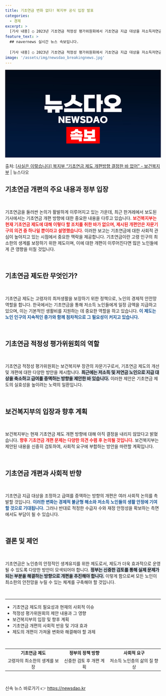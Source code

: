 ```yaml
---
title: 기초연금 변화 없다! 복지부 공식 입장 발표
categories:
  - 경제
excerpt: >
  [기사 내용] ○ 2023년 기초연금 적정성 평가위원회에서 기초연금 지급 대상을 저소득저연금 노인으로 축소하…
feature_text: >
  ## navernews 실시간 뉴스 속보입니다.

  [기사 내용] ○ 2023년 기초연금 적정성 평가위원회에서 기초연금 지급 대상을 저소득저연금 노인으로 축소하…
image: '/assets/img/newsdao_breakingnews.jpg'
---
```


![뉴스다오 속보](/assets/img/newsdao_breakingnews.jpg)

<p>출처: <a href="https://newsdao.kr/2211" rel="dofollow">[사실은 이렇습니다] 복지부 “기초연금 제도 개편방향 결정한 바 없어” - 보건복지부</a> | 뉴스다오</p>

<h2 data-ke-size="size26">기초연금 개편의 주요 내용과 정부 입장</h2>

<p data-ke-size="size16">&nbsp;</p>

기초연금을 둘러싼 논의가 활발하게 이루어지고 있는 가운데, 최근 한겨레에서 보도된 기사에서는 기초연금 개편 방향에 대한 중요한 내용을 다루고 있습니다. <b><span style="color: #ee2323;">보건복지부는 현재 기초연금 제도에 대해 이렇다 할 조치를 취한 바가 없으며, 제시된 개편안은 자문기구의 의견 중 하나일 뿐이라고 설명했습니다.</span></b> 이러한 보고는 기초연금에 대한 사회적 관심이 높아지고 있는 시점에서 중요한 맥락을 제공합니다. 기초연금이란 고령 인구의 최소한의 생계를 보장하기 위한 제도이며, 이에 대한 개편이 이루어진다면 많은 노인들에게 큰 영향을 미칠 것입니다.

<p data-ke-size="size16">&nbsp;</p>

<h2 data-ke-size="size26">기초연금 제도란 무엇인가?</h2>

<p data-ke-size="size16">&nbsp;</p>

기초연금 제도는 고령자의 최저생활을 보장하기 위한 정책으로, 노인의 경제적 안전망 역할을 합니다. 한국에서는 기초연금을 통해 저소득 노인들에게 일정 금액을 지급하고 있으며, 이는 기본적인 생활비를 지원하는 데 중요한 역할을 하고 있습니다. <b><span style="color: #1a5490;">이 제도는 노인 인구의 지속적인 증가와 함께 점차적으로 그 필요성이 커지고 있습니다.</span></b> 

<p data-ke-size="size16">&nbsp;</p>

<h2 data-ke-size="size26">기초연금 적정성 평가위원회의 역할</h2>

<p data-ke-size="size16">&nbsp;</p>

기초연금 적정성 평가위원회는 보건복지부 장관의 자문기구로서, 기초연금 제도의 개선 및 개편에 대한 다양한 방안을 제시합니다. <b><span style="background-color: #21538527;">최근에는 저소득 및 저연금 노인으로 지급 대상을 축소하고 급여를 증액하는 방향을 제안한 바 있습니다.</span></b> 이러한 제안은 기초연금 제도의 실효성을 높이려는 노력의 일환입니다. 

<p data-ke-size="size16">&nbsp;</p>

<h2 data-ke-size="size26">보건복지부의 입장과 향후 계획</h2>

<p data-ke-size="size16">&nbsp;</p>

보건복지부는 현재 기초연금 제도 개편 방향에 대해 아직 결정을 내리지 않았다고 밝혔습니다. <b><span style="color: #ee2323;">향후 기초연금 개편 문제는 다양한 의견 수렴 후 논의될 것입니다.</span></b> 보건복지부는 제안된 내용을 신중히 검토하여, 사회적 요구에 부합하는 방안을 마련할 계획입니다.

<p data-ke-size="size16">&nbsp;</p>

<h2 data-ke-size="size26">기초연금 개편과 사회적 반향</h2>

<p data-ke-size="size16">&nbsp;</p>

기초연금 지급 대상을 조정하고 급여를 증액하는 방향의 개편은 여러 사회적 논의를 촉발할 것입니다. <b><span style="color: #1a5490;">이러한 변화는 경제적 불균형 해소와 저소득 노인들의 생활 안정에 기여할 것으로 기대됩니다.</span></b> 그러나 반대로 적정한 수급자 수와 재정 안정성을 확보하는 측면에서도 부담이 될 수 있습니다.

<p data-ke-size="size16">&nbsp;</p>

<h2 data-ke-size="size26">결론 및 제언</h2>

<p data-ke-size="size16">&nbsp;</p>

기초연금은 노인층의 안정적인 생계유지를 위한 제도로서, 제도가 더욱 효과적으로 운영될 수 있도록 다양한 방안이 모색되어야 합니다. <b><span style="background-color: #21538527;">정부는 신중한 검토를 통해 실제 문제가 되는 부분을 해결하는 방향으로 개편을 추진해야 합니다.</span></b> 이렇게 함으로써 모든 노인이 최소한의 안전망을 누릴 수 있는 체계를 구축해야 할 것입니다. 

<p data-ke-size="size16">&nbsp;</p>

<hr />

<ul>
<li>기초연금 제도의 필요성과 현재의 사회적 이슈</li>
<li>적정성 평가위원회의 제안 내용과 그 영향</li>
<li>보건복지부의 입장 및 향후 계획</li>
<li>기초연금 개편의 사회적 반응 및 기대 효과</li>
<li>제도의 개편이 가져올 변화와 해결해야 할 과제</li>
</ul>

<p data-ke-size="size16">&nbsp;</p>

<table>
<tr>
<td style="text-align: center; height: 17px;"><b>기초연금 제도</b></td>
<td style="text-align: center; height: 17px;"><b>정부의 정책 방향</b></td>
<td style="text-align: center; height: 17px;"><b>사회적 요구</b></td>
</tr>
<tr>
<td style="text-align: center; height: 17px;">고령자의 최소한의 생계를 보장</td>
<td style="text-align: center; height: 17px;">신중한 검토 후 개편 계획</td>
<td style="text-align: center; height: 17px;">저소득 노인층의 삶의 질 향상</td>
</tr>
</table>

<p data-ke-size="size16">&nbsp;</p> 

신속 뉴스 바로가기 👉 <a href="https://newsdao.kr" rel="dofollow">https://newsdao.kr</a>


